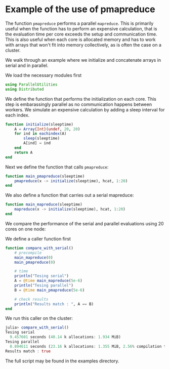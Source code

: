 # Example of the use of pmapreduce

The function `pmapreduce` performs a parallel `mapreduce`. This is primarily useful when the function has to perform an expensive calculation, that is the evaluation time per core exceeds the setup and communication time. This is also useful when each core is allocated memory and has to work with arrays that won't fit into memory collectively, as is often the case on a cluster.

We walk through an example where we initialize and concatenate arrays in serial and in parallel.

We load the necessary modules first

```julia
using ParallelUtilities
using Distributed
```

We define the function that performs the initialization on each core. This step is embarassingly parallel as no communication happens between workers. We simulate an expensive calculation by adding a sleep interval for each index.

```julia
function initialize(sleeptime)
    A = Array{Int}(undef, 20, 20)
    for ind in eachindex(A)
        sleep(sleeptime)
        A[ind] = ind
    end
    return A
end
```

Next we define the function that calls `pmapreduce`:

```julia
function main_pmapreduce(sleeptime)
    pmapreduce(x -> initialize(sleeptime), hcat, 1:20)
end
```

We also define a function that carries out a serial mapreduce:

```julia
function main_mapreduce(sleeptime)
    mapreduce(x -> initialize(sleeptime), hcat, 1:20)
end
```

We compare the performance of the serial and parallel evaluations using 20 cores on one node:

We define a caller function first

```julia
function compare_with_serial()
    # precompile
    main_mapreduce(0)
    main_pmapreduce(0)

    # time
    println("Tesing serial")
    A = @time main_mapreduce(5e-6)
    println("Tesing parallel")
    B = @time main_pmapreduce(5e-6)

    # check results
    println("Results match : ", A == B)
end
```

We run this caller on the cluster:
```julia
julia> compare_with_serial()
Tesing serial
  9.457601 seconds (40.14 k allocations: 1.934 MiB)
Tesing parallel
  0.894611 seconds (23.16 k allocations: 1.355 MiB, 2.56% compilation time)
Results match : true
```

The full script may be found in the examples directory.
